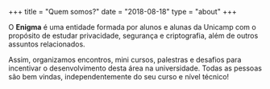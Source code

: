 +++
title = "Quem somos?"
date = "2018-08-18"
type = "about"
+++

O **Enigma** é uma entidade formada por alunos e alunas da Unicamp com o propósito de estudar
privacidade, segurança e criptografia, além de outros assuntos relacionados.

Assim, organizamos encontros, mini cursos, palestras e desafios para incentivar o desenvolvimento desta área na universidade.
Todas as pessoas são bem vindas, independentemente do seu curso e nível técnico!
